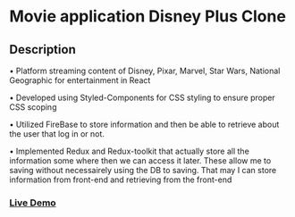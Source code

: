 # Movie application Disney Plus Clone

## Description

• Platform streaming content of Disney, Pixar, Marvel, Star Wars, National Geographic for entertainment in React

• Developed using Styled-Components for CSS styling to ensure proper CSS scoping

• Utilized FireBase to store information and then be able to retrieve about the user that log in or not.

• Implemented Redux and Redux-toolkit  that actually store all the information some where then we can access it later. These allow me to saving without necessairely using the DB to saving. That may I can store information from front-end and retrieving from the front-end


### [Live Demo](https://disney-plus-clone-4b3a7.web.app/)

